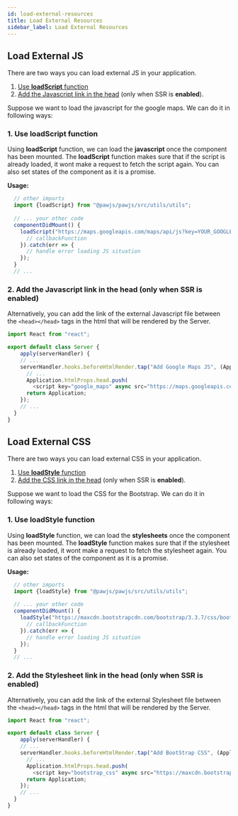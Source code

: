 ```yaml
---
id: load-external-resources
title: Load External Resources
sidebar_label: Load External Resources
---
```


## Load External JS

There are two ways you can load external JS in your application. 
   1. [Use **loadScript** function](#1-use-loadscript-function)
   2. [Add the Javascript link in the head](#2-add-the-javascript-link-in-the-head-only-when-ssr-is-enabled) (only when SSR is **enabled**).

Suppose we want to load the javascript for the google maps. We can do it in following ways:
 
### 1. Use loadScript function
  Using **loadScript** function, we can load the **javascript** once the component has been mounted. The **loadScript** function 
  makes sure that if the script is already loaded, it wont make a request to fetch the script again. You can also set states
  of the component as it is a promise.  
  
**Usage:**  
```javascript
  // other imports
  import {loadScript} from "@pawjs/pawjs/src/utils/utils";
  
  // ... your other code
  componentDidMount() {
    loadScript("https://maps.googleapis.com/maps/api/js?key=YOUR_GOOGLEMAPS_APIKEY&ver=4.9.4").then((res) => {
      // callbackFunction
    }).catch(err => {
      // handle error loading JS situation
    });
  }
  // ...
```

### 2. Add the Javascript link in the head (only when SSR is enabled)
  Alternatively, you can add the link of the external Javascript file between the `<head></head>` tags in the html 
  that will be rendered by the Server.

```javascript
import React from "react";

export default class Server {
    apply(serverHandler) {
    // ...
    serverHandler.hooks.beforeHtmlRender.tap("Add Google Maps JS", (Application) => {
      // ...
      Application.htmlProps.head.push(
        <script key="google_maps" async src="https://maps.googleapis.com/maps/api/js?key=YOUR_GOOGLEMAPS_APIKEY&ver=4.9.4"/>);
      return Application;
    });
    // ...
  }
}
```

## Load External CSS

There are two ways you can load external CSS in your application. 
   1. [Use **loadStyle** function](#1-use-loadstyle-function)
   2. [Add the CSS link in the head](#2-add-the-stylesheet-link-in-the-head-only-when-ssr-is-enabled) (only when SSR is **enabled**).

Suppose we want to load the CSS for the Bootstrap. We can do it in following ways:
 
### 1. Use loadStyle function
  Using **loadStyle** function, we can load the **stylesheets** once the component has been mounted. The **loadStyle** function 
    makes sure that if the stylesheet is already loaded, it wont make a request to fetch the stylesheet again. You can also set states
    of the component as it is a promise.
 
**Usage:**  
```javascript
  // other imports
  import {loadStyle} from "@pawjs/pawjs/src/utils/utils";
  
  // ... your other code
  componentDidMount() {
    loadStyle("https://maxcdn.bootstrapcdn.com/bootstrap/3.3.7/css/bootstrap.min.css").then((res) => {
      // callbackFunction
    }).catch(err => {
      // handle error loading JS situation
    });
  }
  // ...
```

### 2. Add the Stylesheet link in the head (only when SSR is enabled)
  Alternatively, you can add the link of the external Stylesheet file between the `<head></head>` tags in the html 
    that will be rendered by the Server.

```javascript
import React from "react";

export default class Server {
    apply(serverHandler) {
    // ...
    serverHandler.hooks.beforeHtmlRender.tap("Add BootStrap CSS", (Application) => {
      // ...
      Application.htmlProps.head.push(
        <script key="bootstrap_css" async src="https://maxcdn.bootstrapcdn.com/bootstrap/3.3.7/css/bootstrap.min.css"/>);
      return Application;
    });
    // ...
  }
}
```


<script async src="//pagead2.googlesyndication.com/pagead/js/adsbygoogle.js"></script>
<ins class="adsbygoogle"
     style="display:block"
     data-ad-client="ca-pub-7586505628408924"
     data-ad-slot="5652642939"
     data-ad-format="auto"></ins>
<script>
(adsbygoogle = window.adsbygoogle || []).push({});
</script>

